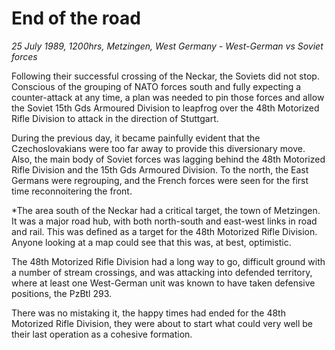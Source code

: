 # End of the road

*25 July 1989, 1200hrs, Metzingen, West Germany - West-German vs Soviet forces*



Following their successful crossing of the Neckar, the Soviets did not stop. Conscious of the grouping of NATO forces south and fully expecting a counter-attack at any time, a plan was needed to pin those forces and allow the Soviet 15th Gds Armoured Division to leapfrog over the 48th Motorized Rifle Division to attack in the direction of Stuttgart.  

During the previous day, it became painfully evident that the Czechoslovakians were too far away to provide this diversionary move. Also, the main body of Soviet forces was lagging behind the 48th Motorized Rifle Division and the 15th Gds Armoured Division. To the north, the East Germans were regrouping, and the French forces were seen for the first time reconnoitering the front.  

*The area south of the Neckar had a critical target, the town of Metzingen. It was a major road hub, with both north-south and east-west links in road and rail. This was defined as a target for the 48th Motorized Rifle Division. Anyone looking at a map could see that this was, at best, optimistic.  

The 48th Motorized Rifle Division had a long way to go, difficult ground with a number of stream crossings, and was attacking into defended territory, where at least one West-German unit was known to have taken defensive positions, the PzBtl 293.  

There was no mistaking it, the happy times had ended for the 48th Motorized Rifle Division, they were about to start what could very well be their last operation as a cohesive formation.
